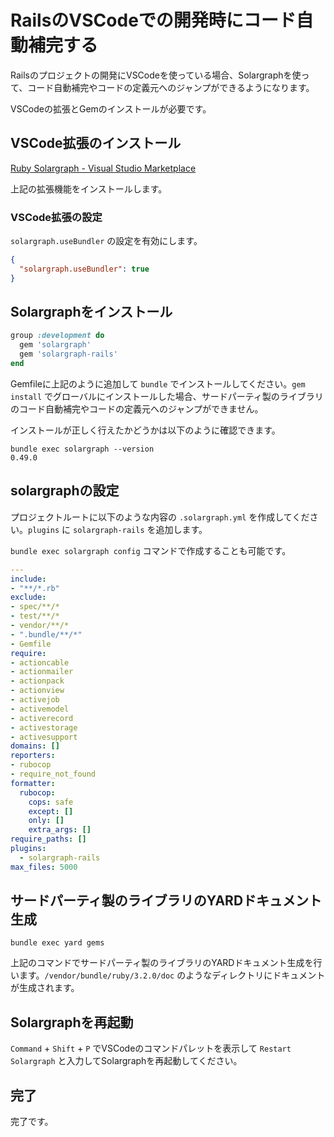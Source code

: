 # RailsのVSCodeでの開発時にコード自動補完する

Railsのプロジェクトの開発にVSCodeを使っている場合、Solargraphを使って、コード自動補完やコードの定義元へのジャンプができるようになります。

VSCodeの拡張とGemのインストールが必要です。

## VSCode拡張のインストール

[Ruby Solargraph - Visual Studio Marketplace](https://marketplace.visualstudio.com/items?itemName=castwide.solargraph)

上記の拡張機能をインストールします。

### VSCode拡張の設定

`solargraph.useBundler` の設定を有効にします。

```json
{
  "solargraph.useBundler": true
}
```

##  Solargraphをインストール

```ruby
group :development do
  gem 'solargraph'
  gem 'solargraph-rails'
end
```

Gemfileに上記のように追加して `bundle` でインストールしてください。`gem install` でグローバルにインストールした場合、サードパーティ製のライブラリのコード自動補完やコードの定義元へのジャンプができません。

インストールが正しく行えたかどうかは以下のように確認できます。

```
bundle exec solargraph --version
0.49.0
```

## solargraphの設定

プロジェクトルートに以下のような内容の `.solargraph.yml` を作成してください。`plugins` に `solargraph-rails` を追加します。

`bundle exec solargraph config` コマンドで作成することも可能です。

```yaml
---
include:
- "**/*.rb"
exclude:
- spec/**/*
- test/**/*
- vendor/**/*
- ".bundle/**/*"
- Gemfile
require:
- actioncable
- actionmailer
- actionpack
- actionview
- activejob
- activemodel
- activerecord
- activestorage
- activesupport
domains: []
reporters:
- rubocop
- require_not_found
formatter:
  rubocop:
    cops: safe
    except: []
    only: []
    extra_args: []
require_paths: []
plugins:
  - solargraph-rails
max_files: 5000
```

## サードパーティ製のライブラリのYARDドキュメント生成

```
bundle exec yard gems
```

上記のコマンドでサードパーティ製のライブラリのYARDドキュメント生成を行います。`/vendor/bundle/ruby/3.2.0/doc` のようなディレクトリにドキュメントが生成されます。

## Solargraphを再起動

`Command` + `Shift` + `P` でVSCodeのコマンドパレットを表示して `Restart Solargraph` と入力してSolargraphを再起動してください。

## 完了

完了です。
